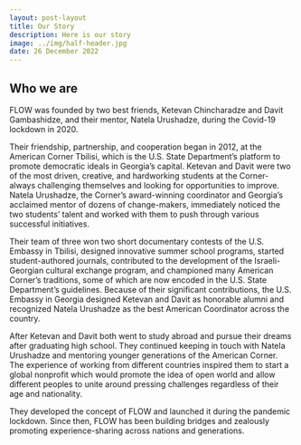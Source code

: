 ```yaml
---
layout: post-layout
title: Our Story
description: Here is our story
image: ../img/half-header.jpg
date: 26 December 2022
---
```


## Who we are

FLOW was founded by two best friends, Ketevan Chincharadze and Davit
Gambashidze, and their mentor, Natela Urushadze, during the Covid-19
lockdown in 2020.

Their friendship, partnership, and cooperation began in 2012, at the
American Corner Tbilisi, which is the U.S. State Department’s platform to
promote democratic ideals in Georgia’s capital. Ketevan and Davit were two
of the most driven, creative, and hardworking students at the Corner-
always challenging themselves and looking for opportunities to improve.
Natela Urushadze, the Corner’s award-winning coordinator and Georgia’s
acclaimed mentor of dozens of change-makers, immediately noticed the two
students’ talent and worked with them to push through various successful
initiatives.

Their team of three won two short documentary contests of the U.S. Embassy
in Tbilisi, designed innovative summer school programs, started
student-authored journals, contributed to the development of the
Israeli-Georgian cultural exchange program, and championed many American
Corner’s traditions, some of which are now encoded in the U.S. State
Department’s guidelines. Because of their significant contributions, the
U.S. Embassy in Georgia designed Ketevan and Davit as honorable alumni and
recognized Natela Urushadze as the best American Coordinator across the
country.

After Ketevan and Davit both went to study abroad and pursue their dreams
after graduating high school. They continued keeping in touch with Natela
Urushadze and mentoring younger generations of the American Corner. The
experience of working from different countries inspired them to start a
global nonprofit which would promote the idea of open world and allow
different peoples to unite around pressing challenges regardless of their
age and nationality.

They developed the concept of FLOW and launched it during the pandemic
lockdown. Since then, FLOW has been building bridges and zealously
promoting experience-sharing across nations and generations.
